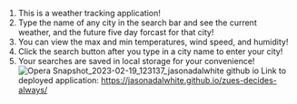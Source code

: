 1. This is a weather tracking application!
2. Type the name of any city in the search bar and see the current weather, and the future five day forcast for that city!
3. You can view the max and min temperatures, wind speed, and humidity!
4. Click the search button after you type in a city name to enter your city!
5. Your searches are saved in local storage for your convenience!
![Opera Snapshot_2023-02-19_123137_jasonadalwhite github io](https://user-images.githubusercontent.com/97865978/219964655-c2a7225d-779d-407d-83b7-694ce82e5a32.png)
Link to deployed application: https://jasonadalwhite.github.io/zues-decides-always/
